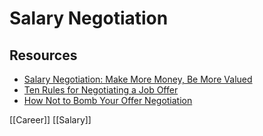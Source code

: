# Salary Negotiation

## Resources

- [Salary Negotiation: Make More Money, Be More Valued](https://www.kalzumeus.com/2012/01/23/salary-negotiation/)
- [Ten Rules for Negotiating a Job Offer](https://haseebq.com/my-ten-rules-for-negotiating-a-job-offer/)
- [How Not to Bomb Your Offer Negotiation](https://haseebq.com/how-not-to-bomb-your-offer-negotiation/)

[[Career]] [[Salary]]